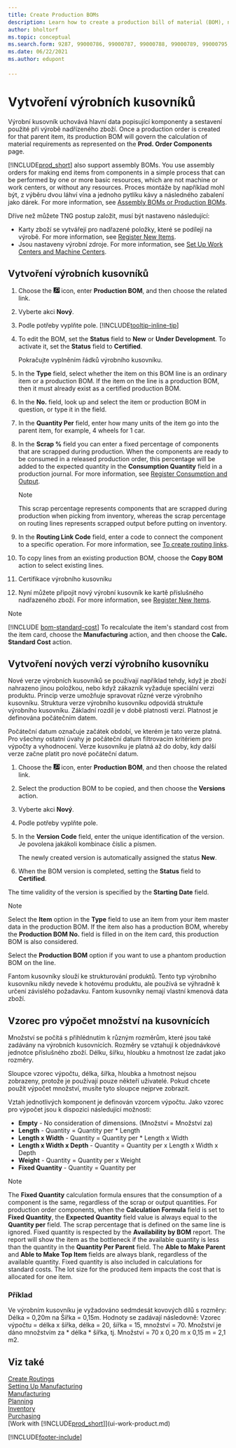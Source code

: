 ```yaml
---
title: Create Production BOMs
description: Learn how to create a production bill of material (BOM), new versions of a production BOM, and how to use the quantity calculation formula.
author: bholtorf
ms.topic: conceptual
ms.search.form: 9287, 99000786, 99000787, 99000788, 99000789, 99000795, 99000797, 99000800, 99000809, 99000811, 99000812, 99000818
ms.date: 06/22/2021
ms.author: edupont

---
```

# Vytvoření výrobních kusovníků

Výrobní kusovník uchovává hlavní data popisující komponenty a sestavení použité při výrobě nadřízeného zboží. Once a production order is created for that parent item, its production BOM will govern the calculation of material requirements as represented on the **Prod. Order Components** page.

[!INCLUDE[prod_short](includes/prod_short.md)]  also support assembly BOMs. You use assembly orders for making end items from components in a simple process that can be performed by one or more basic resources, which are not machine or work centers, or without any resources. Proces montáže by například mohl být, z výběru dvou láhví vína a jednoho pytlíku kávy a následného zabalení jako dárek. For more information, see [Assembly BOMs or Production BOMs](inventory-how-work-boms.md#assembly-boms-or-production-boms).

Dříve než můžete TNG postup založit, musí být nastaveno následující:

- Karty zboží se vytvářejí pro nadřazené položky, které se podílejí na výrobě. For more information, see [Register New Items](inventory-how-register-new-items.md).
- Jsou nastaveny výrobní zdroje. For more information, see [Set Up Work Centers and Machine Centers](production-how-to-set-up-work-and-machine-centers.md).

## Vytvoření výrobních kusovníků

1. Choose the ![Lightbulb that opens the Tell Me feature.](media/ui-search/search_small.png "Tell me what you want to do") icon, enter **Production BOM**, and then choose the related link.
2. Vyberte akci **Nový**.
3. Podle potřeby vyplňte pole. [!INCLUDE[tooltip-inline-tip](includes/tooltip-inline-tip_md.md)]
4. To edit the BOM, set the **Status** field to **New** or **Under Development**. To activate it, set the **Status** field to **Certified**.

   Pokračujte vyplněním řádků výrobního kusovníku.
5. In the **Type** field, select whether the item on this BOM line is an ordinary item or a production BOM. If the item on the line is a production BOM, then it must already exist as a certified production BOM.
6. In the **No.** field, look up and select the item or production BOM in question, or type it in the field.
7. In the **Quantity Per** field, enter how many units of the item go into the parent item, for example, 4 wheels for 1 car.
8. In the **Scrap %** field you can enter a fixed percentage of components that are scrapped during production. When the components are ready to be consumed in a released production order, this percentage will be added to the expected quantity in the **Consumption Quantity** field in a production journal. For more information, see [Register Consumption and Output](production-how-to-register-consumption-and-output.md).

   > [!NOTE]  
   > This scrap percentage represents components that are scrapped during production when picking from inventory, whereas the scrap percentage on routing lines represents scrapped output before putting on inventory.

9. In the **Routing Link Code** field, enter a code to connect the component to a specific operation. For more information, see [To create routing links](production-how-to-create-routings.md#to-create-routing-links).
10. To copy lines from an existing production BOM, choose the **Copy BOM** action to select existing lines.
11. Certifikace výrobního kusovníku
12. Nyní můžete připojit nový výrobní kusovník ke kartě příslušného nadřazeného zboží. For more information, see [Register New Items](inventory-how-register-new-items.md).

> [!NOTE]  
> [!INCLUDE [bom-standard-cost](includes/bom-standard-cost.md)] To recalculate the item's standard cost from the item card, choose the **Manufacturing** action, and then choose the **Calc. Standard Cost** action.

## Vytvoření nových verzí výrobního kusovníku

Nové verze výrobních kusovníků se používají například tehdy, když je zboží nahrazeno jinou položkou, nebo když zákazník vyžaduje speciální verzi produktu. Princip verze umožňuje spravovat různé verze výrobního kusovníku. Struktura verze výrobního kusovníku odpovídá struktuře výrobního kusovníku. Základní rozdíl je v době platnosti verzí. Platnost je definována počátečním datem.

Počáteční datum označuje začátek období, ve kterém je tato verze platná. Pro všechny ostatní úvahy je počáteční datum filtrovacím kritériem pro výpočty a vyhodnocení. Verze kusovníku je platná až do doby, kdy další verze začne platit pro nové počáteční datum.

1. Choose the ![Lightbulb that opens the Tell Me feature.](media/ui-search/search_small.png "Tell me what you want to do") icon, enter **Production BOM**, and then choose the related link.
2. Select the production BOM to be copied, and then choose the **Versions** action.
3. Vyberte akci **Nový**.
4. Podle potřeby vyplňte pole.
5. In the **Version Code** field, enter the unique identification of the version. Je povolena jakákoli kombinace číslic a písmen.

   The newly created version is automatically assigned the status **New**.
6. When the BOM version is completed, setting the **Status** field to **Certified**.

The time validity of the version is specified by the **Starting Date** field.

> [!NOTE]  
> Select the **Item** option in the **Type** field to use an item from your item master data in the production BOM. If the item also has a production BOM, whereby the **Production BOM No.** field is filled in on the item card, this production BOM is also considered.
>
> Select the **Production BOM** option if you want to use a phantom production BOM on the line.
>
> Fantom kusovníky slouží ke strukturování produktů. Tento typ výrobního kusovníku nikdy nevede k hotovému produktu, ale používá se výhradně k určení závislého požadavku. Fantom kusovníky nemají vlastní kmenová data zboží.

## Vzorec pro výpočet množství na kusovnících

Množství se počítá s přihlédnutím k různým rozměrům, které jsou také zadávány na výrobních kusovnících. Rozměry se vztahují k objednávkové jednotce příslušného zboží. Délku, šířku, hloubku a hmotnost lze zadat jako rozměry.

Sloupce vzorec výpočtu, délka, šířka, hloubka a hmotnost nejsou zobrazeny, protože je používají pouze někteří uživatelé. Pokud chcete použít výpočet množství, musíte tyto sloupce nejprve zobrazit.

Vztah jednotlivých komponent je definován vzorcem výpočtu. Jako vzorec pro výpočet jsou k dispozici následující možnosti:

- **Empty** - No consideration of dimensions. (Množství = Množství za)
- **Length** - Quantity = Quantity per * Length
- **Length x Width** - Quantity = Quantity per * Length x Width
- **Length x Width x Depth** - Quantity = Quantity per x Length x Width x Depth
- **Weight** - Quantity = Quantity per x Weight
- **Fixed Quantity** - Quantity = Quantity per

> [!NOTE]
> The **Fixed Quantity** calculation formula ensures that the consumption of a component is the same, regardless of the scrap or output quantities. For production order components, when the **Calculation Formula** field is set to **Fixed Quantity**, the **Expected Quantity** field value is always equal to the **Quantity per** field. The scrap percentage that is defined on the same line is ignored. Fixed quantity is respected by the **Availability by BOM** report. The report will show the item as the bottleneck if the available quantity is less than the quantity in the **Quantity Per Parent** field. The **Able to Make Parent** and **Able to Make Top Item** fields are always blank, regardless of the available quantity. Fixed quantity is also included in calculations for standard costs. The lot size for the produced item impacts the cost that is allocated for one item.

### Příklad

Ve výrobním kusovníku je vyžadováno sedmdesát kovových dílů s rozměry: Délka = 0,20m na Šířka = 0,15m. Hodnoty se zadávají následovně: Vzorec výpočtu = délka x šířka, délka = 20, šířka = 15, množství = 70. Množství je dáno množstvím za * délka * šířka, tj. Množství = 70 x 0,20 m x 0,15 m = 2,1 m2.

## Viz také

[Create Routings](production-how-to-create-routings.md)   
[Setting Up Manufacturing](production-configure-production-processes.md)  
[Manufacturing](production-manage-manufacturing.md)    
[Planning](production-planning.md)   
[Inventory](inventory-manage-inventory.md)  
[Purchasing](purchasing-manage-purchasing.md)  
[Work with [!INCLUDE[prod_short](includes/prod_short.md)]](ui-work-product.md)


[!INCLUDE[footer-include](includes/footer-banner.md)]